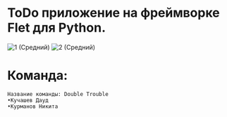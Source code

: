 # ToDo приложение на фреймворке Flet для Python.
![1 (Средний)](https://github.com/MainEditor/ToDoApp/assets/98752769/83d46b14-8262-4996-a666-729f2846b550)
![2 (Средний)](https://github.com/MainEditor/ToDoApp/assets/98752769/24bf2632-8109-4731-960e-ffe45c097f03)

# Команда:
```
Название команды: Double Trouble
•Кучашев Дауд
•Курманов Никита
```
